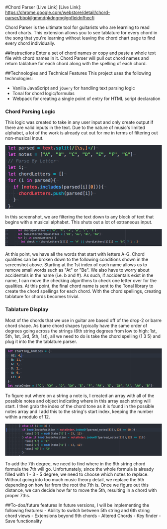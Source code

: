 #Chord Parser
[Live Link]
[Live Link]: https://chrome.google.com/webstore/detail/chord-parser/bbpkjlgmmdpkdngmglgpfleidnfhecfi				

Chord Parser is the ultimate tool for guitarists who are learning to read chord charts. This extension allows you to see tablature for every chord in the song that you're learning without leaving the chord chart page to find every chord individually.

##Instructions
  Enter a set of chord names or copy and paste a whole text file with chord names in it. Chord Parser will pull out chord names and return tablature for each chord along with the spelling of each chord.


##Technologies and Technical Features
This project uses the following technologies:
- Vanilla JavaScript and `jQuery` for handling text parsing logic
- Tonal for chord logic/formulas
- Webpack for creating a single point of entry for HTML script declaration

### Chord Parsing Logic
  This logic was created to take in any user input and only create output if there are valid inputs in the text. Due to the nature of music's limited alphabet, a lot of the work is already cut out for me in terms of filtering out non-musical input.

  ![tag screenshot](screenshots/Musical_Alphabet.png)

  In this screenshot, we are filtering the text down to any block of text that begins with a musical alphabet. This shuts out a lot of extraneous input.

  ![tag screenshot](screenshots/Chord_Conditions.png)

  At this point, we have all the words that start with letters A-G. Chord qualities can be broken down to the following conditions shown in the screenshot above. Starting at the 1st index of each name allows us to remove small words such as "At" or "Be". We also have to worry about accidentals in the name (i.e. b and #). As such, if accidentals exist in the name, I can move the checking algorithms to check one letter over for the qualities. At this point, the final chord name is sent to the Tonal library to create the chord spellings for each chord. With the chord spellings, creating tablature for chords becomes trivial.



### Tablature Display
  Most of the chords that we use in guitar are based off of the drop-2 or barre chord shape. As barre chord shapes typically
  have the same order of degrees going across the strings (6th string degrees from low to high: 1st, 5th, 1st, 3rd, 5th, 1st), all we need to do is take the chord spelling (1 3 5) and plug it into the the tablature parser.

  ![tag screenshot](screenshots/String_Magic.png)

  To figure out where on a string a note is, I created an array with all of the possible notes and object indicating where in this array each string will start. I then grab the index of the chord tone as it is found in the possible notes array and I add this to the string's start index, keeping the number within a modulo of 12.


  ![tag screenshot](screenshots/7th_Degree_Parsing_Snippet.png)

  To add the 7th degree, we need to find where in the 6th string chord formula the 7th will go. Unfortunately, since the whole formula is already filled with 1 - 3 - 5 degree, we need to choose which notes to replace. Without going into too much music theory detail, we replace the 5th depending on how far from the root the 7th is. Once we figure out this distance, we can decide how far to move the 5th, resulting in a chord with proper 7ths.
  <!-- As is typical in guitar chord theory, we eschew the 5th degree and replace it with the 7th. To change the position of the 5th to the 7th, we only need to move the existing note down the string. However, some chords have b7ths, which will change the positions -->




##To-dos/future features
  In future versions, I will be implementing the following features:
    - Ability to switch between 5th string and 6th string chord views
    - Extensions beyond 9th chords
    - Altered Chords
    - Key finder
    - Save functionality
